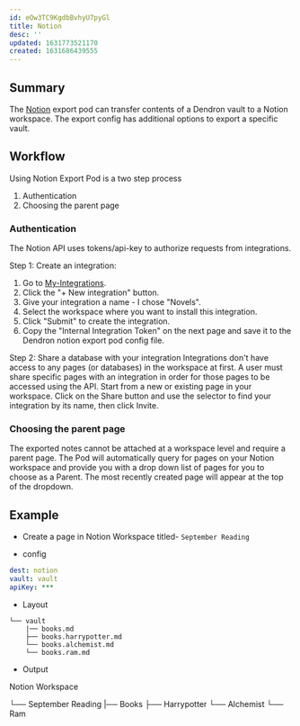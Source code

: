 ```yaml
---
id: eOw3TC9KgdbBvhyU7pyGl
title: Notion
desc: ''
updated: 1631773521170
created: 1631686439555
---
```


## Summary

The [Notion](https://www.notion.so/) export pod can transfer contents of a Dendron vault to a Notion workspace. The export config has additional options to export a specific vault.

## Workflow

Using Notion Export Pod is a two step process
1. Authentication
1. Choosing the parent page

### Authentication

The Notion API uses tokens/api-key to authorize requests from integrations.

Step 1: Create an integration: 
1. Go to [My-Integrations](https://www.notion.com/my-integrations).
1. Click the "+ New integration" button.
1. Give your integration a name - I chose "Novels".
1. Select the workspace where you want to install this integration.
1. Click "Submit" to create the integration.
1. Copy the "Internal Integration Token" on the next page and save it to the Dendron notion export pod config file.

Step 2: Share a database with your integration
Integrations don't have access to any pages (or databases) in the workspace at first. A user must share specific pages with an integration in order for those pages to be accessed using the API.
Start from a new or existing page in your workspace. Click on the Share button and use the selector to find your integration by its name, then click Invite.

### Choosing the parent page

The exported notes cannot be attached at a workspace level and require a parent page.
The Pod will automatically query for pages on your Notion workspace and provide you with a drop down list of pages for you to choose as a Parent. The most recently created page will appear at the top of the dropdown.

## Example

- Create a page in Notion Workspace titled- `September Reading`

- config
```yml
dest: notion
vault: vault
apiKey: ***
```

- Layout
```
└── vault
    |── books.md
    ├── books.harrypotter.md
    └── books.alchemist.md
    └── books.ram.md

```

- Output

 Notion Workspace

 └── September Reading
    |── Books
    ├── Harrypotter
    └── Alchemist
    └── Ram



